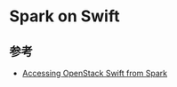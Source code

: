 # Spark on Swift

## 参考

* [Accessing OpenStack Swift from Spark](http://spark.apache.org/docs/latest/storage-openstack-swift.html)
